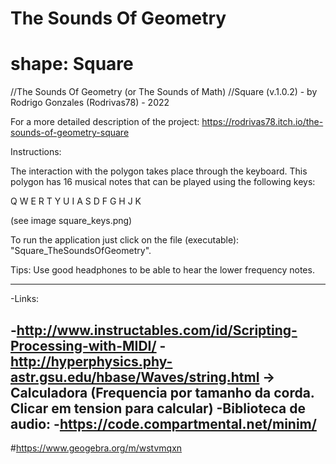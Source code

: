 #
# The Sounds Of Geometry
# shape: Square

 //The Sounds Of Geometry (or The Sounds of Math)
  //Square (v.1.0.2) - by Rodrigo Gonzales (Rodrivas78) - 2022

  For a more detailed description of the project: https://rodrivas78.itch.io/the-sounds-of-geometry-square 

   Instructions:
 	
  The interaction with the polygon takes place through the keyboard.
  This polygon has 16 musical notes that can be played using the
  following keys:

  Q  W  E  R  T  Y  U  I 
  A  S  D  F  G  H  J  K  
  
  (see image square_keys.png)
   
   
  To run the application just click on the file (executable):
  "Square_TheSoundsOfGeometry".

  Tips: Use good headphones to be able to hear the lower frequency notes.

 -------------------------------------------------------------------------

-Links:

-http://www.instructables.com/id/Scripting-Processing-with-MIDI/
-http://hyperphysics.phy-astr.gsu.edu/hbase/Waves/string.html   ->  Calculadora (Frequencia por tamanho da corda. Clicar em tension para calcular)
-Biblioteca de audio:
-https://code.compartmental.net/minim/
------------------------------------------------------------------------------
#https://www.geogebra.org/m/wstvmqxn
